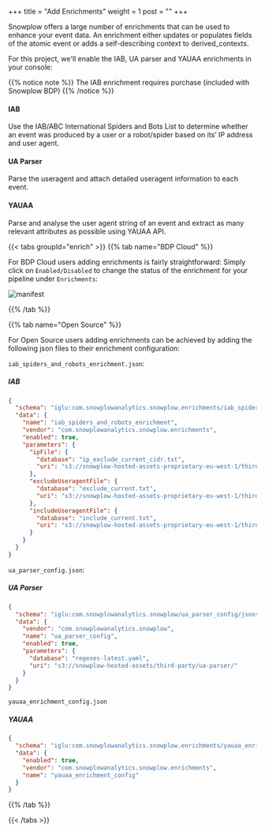 +++
title = "Add Enrichments"
weight = 1
post = ""
+++

Snowplow offers a large number of enrichments that can be used to enhance your event data. An enrichment either updates or populates fields of the atomic event or adds a self-describing context to derived_contexts.

For this project, we'll enable the IAB, UA parser and YAUAA enrichments in your console:

{{% notice note %}}
The IAB enrichment requires purchase (included with Snowplow BDP)
{{% /notice %}}

#### IAB
Use the IAB/ABC International Spiders and Bots List to determine whether an event was produced by a user or a robot/spider based on its’ IP address and user agent.

#### UA Parser
Parse the useragent and attach detailed useragent information to each event.

#### YAUAA
Parse and analyse the user agent string of an event and extract as many relevant attributes as possible using YAUAA API.

{{< tabs groupId="enrich" >}}
{{% tab name="BDP Cloud" %}}

For BDP Cloud users adding enrichments is fairly straightforward: Simply click on `Enabled/Disabled` to change the status of the enrichment for your pipeline under `Enrichments`:

![manifest](../images/enrich.png)

{{% /tab %}}

{{% tab name="Open Source" %}}

For Open Source users adding enrichments can be achieved by adding the following json files to their enrichment configuration:

`iab_spiders_and_robots_enrichment.json`:

##### IAB

```json
{
  "schema": "iglu:com.snowplowanalytics.snowplow.enrichments/iab_spiders_and_robots_enrichment/jsonschema/1-0-0",
  "data": {
    "name": "iab_spiders_and_robots_enrichment",
    "vendor": "com.snowplowanalytics.snowplow.enrichments",
    "enabled": true,
    "parameters": {
      "ipFile": {
        "database": "ip_exclude_current_cidr.txt",
        "uri": "s3://snowplow-hosted-assets-proprietary-eu-west-1/third-party/com.iab"
      },
      "excludeUseragentFile": {
        "database": "exclude_current.txt",
        "uri": "s3://snowplow-hosted-assets-proprietary-eu-west-1/third-party/com.iab"
      },
      "includeUseragentFile": {
        "database": "include_current.txt",
        "uri": "s3://snowplow-hosted-assets-proprietary-eu-west-1/third-party/com.iab"
      }
    }
  }
}
```
`ua_parser_config.json`:
##### UA Parser
```json
{
  "schema": "iglu:com.snowplowanalytics.snowplow/ua_parser_config/jsonschema/1-0-1",
  "data": {
    "vendor": "com.snowplowanalytics.snowplow",
    "name": "ua_parser_config",
    "enabled": true,
    "parameters": {
      "database": "regexes-latest.yaml",
      "uri": "s3://snowplow-hosted-assets/third-party/ua-parser/"
    }
  }
}
```
`yauaa_enrichment_config.json`
##### YAUAA
```json
{
  "schema": "iglu:com.snowplowanalytics.snowplow.enrichments/yauaa_enrichment_config/jsonschema/1-0-0",
  "data": {
    "enabled": true,
    "vendor": "com.snowplowanalytics.snowplow.enrichments",
    "name": "yauaa_enrichment_config"
  }
}
```
{{% /tab %}}

{{< /tabs >}}
